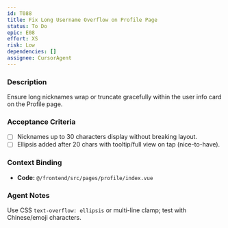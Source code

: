 ```yaml
---
id: T088
title: Fix Long Username Overflow on Profile Page
status: To Do
epic: E08
effort: XS
risk: Low
dependencies: []
assignee: CursorAgent
---
```


### Description

Ensure long nicknames wrap or truncate gracefully within the user info card on the Profile page.

### Acceptance Criteria

- [ ] Nicknames up to 30 characters display without breaking layout.
- [ ] Ellipsis added after 20 chars with tooltip/full view on tap (nice-to-have).

### Context Binding

- **Code:** `@/frontend/src/pages/profile/index.vue`

### Agent Notes

Use CSS `text-overflow: ellipsis` or multi-line clamp; test with Chinese/emoji characters. 